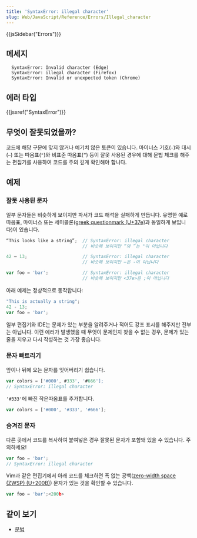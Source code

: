 ```yaml
---
title: 'SyntaxError: illegal character'
slug: Web/JavaScript/Reference/Errors/Illegal_character
---
```


{{jsSidebar("Errors")}}

## 메세지

```
  SyntaxError: Invalid character (Edge)
  SyntaxError: illegal character (Firefox)
  SyntaxError: Invalid or unexpected token (Chrome)
```

## 에러 타입

{{jsxref("SyntaxError")}}

## 무엇이 잘못되었을까?

코드에 해당 구문에 맞지 않거나 예기치 않은 토큰이 있습니다. 마이너스 기호(` - `)와 대시(` – `) 또는 따옴표(` " `)와 비표준 따옴표(` “ `) 등이 잘못 사용된 경우에 대해 문법 체크를 해주는 편집기를 사용하여 코드를 주의 깊게 확인해야 합니다.

## 예제

### 잘못 사용된 문자

일부 문자들은 비슷하게 보이지만 파서가 코드 해석을 실패하게 만듭니다. 유명한 예로 따옴표, 마이너스 또는 세미콜론([greek questionmark (U+37e)](https://en.wikipedia.org/wiki/Question_mark#Greek_question_mark)과 동일하게 보입니다)이 있습니다.

```js example-bad
“This looks like a string”;  // SyntaxError: illegal character
                             // 비슷해 보이지만 “와 ”는 "이 아닙니다

42 – 13;                     // SyntaxError: illegal character
                             // 비슷해 보이지만 –은 -이 아닙니다

var foo = 'bar';             // SyntaxError: illegal character
                             // 비슷해 보이지만 <37e>은 ;이 아닙니다
```

아래 예제는 정상적으로 동작합니다:

```js example-good
"This is actually a string";
42 - 13;
var foo = 'bar';
```

일부 편집기와 IDE는 문제가 있는 부분을 알려주거나 적어도 강조 표시를 해주지만 전부는 아닙니다. 이런 에러가 발생했을 때 무엇이 문제인지 찾을 수 없는 경우, 문제가 있는 줄을 지우고 다시 작성하는 것 가장 좋습니다.

### 문자 빠트리기

앞이나 뒤에 오는 문자를 잊어버리기 쉽습니다.

```js example-bad
var colors = ['#000', #333', '#666'];
// SyntaxError: illegal character
```

`'#333'`에 빠진 작은따옴표를 추가합니다.

```js example-good
var colors = ['#000', '#333', '#666'];
```

### 숨겨진 문자

다른 곳에서 코드를 복사하여 붙여넣은 경우 잘못된 문자가 포함돼 있을 수 있습니다. 주의하세요!

```js example-bad
var foo = 'bar';
// SyntaxError: illegal character
```

Vim과 같은 편집기에서 아래 코드를 체크하면 폭 없는 공백([zero-width space (ZWSP) (U+200B)](https://en.wikipedia.org/wiki/Zero-width_space)) 문자가 있는 것을 확인할 수 있습니다.

```js
var foo = 'bar';<200b>
```

## 같이 보기

- [문법](/ko/docs/Web/JavaScript/Reference/Lexical_grammar)

